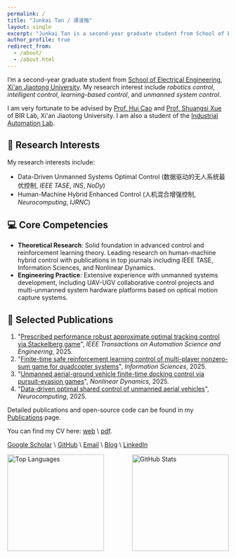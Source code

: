 ```yaml
---
permalink: /
title: "Junkai Tan / 谭浚楷"
layout: single
excerpt: "Junkai Tan is a second-year graduate student from School of Electrical Engineering, Xi'an Jiaotong University. His research interest include robotics control, intelligent control, learning-based control, and unmanned system control."
author_profile: true
redirect_from: 
  - /about/
  - /about.html
---
```



<!-- ## 👨‍💼 About Me | 个人简介 -->
I’m a second-year graduate student from [School of Electrical Engineering](https://ee.xjtu.edu.cn/), [Xi'an Jiaotong University](https://www.xjtu.edu.cn/). My research interest include *robotics control*, *intelligent control*, *learning-based control*, and *unmanned system control*.
<!-- - 🌐 Personal Website: [tanjunkai2001.github.io](https://tanjunkai2001.github.io) -->

I am very fortunate to be advised by [Prof. Hui Cao](http://gr.xjtu.edu.cn/en/web/huicao) and [Prof. Shuangsi Xue](https://gr.xjtu.edu.cn/en/web/xssxjtu) of BIR Lab, Xi'an Jiaotong University. I am also a student of the [Industrial Automation Lab](https://ee.xjtu.edu.cn/szdw/bssds/gyzdhjys.htm).



## 🔬 Research Interests
My research interests include:
- Data-Driven Unmanned Systems Optimal Control (数据驱动的无人系统最优控制, *IEEE TASE*, *INS*, *NoDy*)
- Human-Machine Hybrid Enhanced Control (人机混合增强控制, *Neurocomputing*, *IJRNC*)

## 💻 Core Competencies
- **Theoretical Research**: Solid foundation in advanced control and reinforcement learning theory. Leading research on human-machine hybrid control with publications in top journals including IEEE TASE, Information Sciences, and Nonlinear Dynamics.
- **Engineering Practice**: Extensive experience with unmanned systems development, including UAV-UGV collaborative control projects and multi-unmanned system hardware platforms based on optical motion capture systems.

## 📝 Selected Publications

1. "[Prescribed performance robust approximate optimal tracking control via Stackelberg game](https://ieeexplore.ieee.org/document/10916718)", *IEEE Transactions on Automation Science and Engineering*, 2025.
2. "[Finite-time safe reinforcement learning control of multi-player nonzero-sum game for quadcopter systems](https://www.sciencedirect.com/science/article/pii/S002002552500249X)", *Information Sciences*, 2025.
3. "[Unmanned aerial-ground vehicle finite-time docking control via pursuit-evasion games](https://link.springer.com/10.1007/s11071-025-11021-6)", *Nonlinear Dynamics*, 2025.
4. "[Data-driven optimal shared control of unmanned aerial vehicles](https://www.sciencedirect.com/science/article/pii/S0925231225001006)", *Neurocomputing*, 2025.

Detailed publications and open-source code can be found in my [Publications](https://tanjunkai2001.github.io/publications/) page.

You can find my CV here: [web](https://tanjunkai2001.github.io/cv/) \ [pdf](../assets/Curriculum_Vitae.pdf).


<!-- ## 📫 Contact | 联系方式 -->
[Google Scholar](https://scholar.google.com/citations?user=KrOQdKAAAAAJ&hl=zh-CN) \ [GitHub](https://github.com/tanjunkai2001) \ [Email](mailto:tanjk@stu.xjtu.edu.cn) \ [Blog](https://tanjunkai2001.github.io/blog) \ [LinkedIn](https://www.linkedin.com/in/junkai-tan-366790268/)

<!-- ## 📫 Contact | 联系方式
- 📧 Email: tanjk@stu.xjtu.edu.cn -->


<div style="display: flex; align-items: center; justify-content: space-between;">
    <img src="https://github-readme-stats-weld-six-22.vercel.app/api/top-langs/?username=tanjunkai2001&layout=compact" alt="Top Languages" height="220" />
    <img src="https://github-readme-stats-weld-six-22.vercel.app/api?username=tanjunkai2001&count_private=true&show_icons=true" alt="GitHub Stats" height="220" />
</div>
